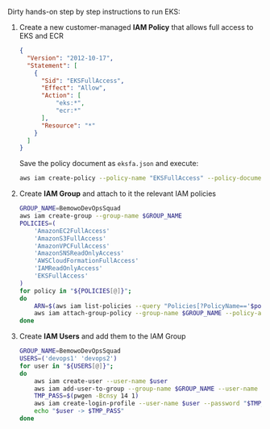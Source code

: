 Dirty hands-on step by step instructions to run EKS:

1. Create a new customer-managed **IAM Policy** that allows full access to EKS and ECR
    ```json
    {
      "Version": "2012-10-17",
      "Statement": [
        {
          "Sid": "EKSFullAccess",
          "Effect": "Allow",
          "Action": [
              "eks:*",
              "ecr:*"
          ],
          "Resource": "*"
        }
      ]
    }
    ```
    Save the policy document as `eksfa.json` and execute:
    ```bash
    aws iam create-policy --policy-name "EKSFullAccess" --policy-document file://eksfa.json
    ```
2. Create **IAM Group** and attach to it the relevant IAM policies
    ```bash
    GROUP_NAME=BemowoDevOpsSquad
    aws iam create-group --group-name $GROUP_NAME
    POLICIES=(
        'AmazonEC2FullAccess' 
        'AmazonS3FullAccess' 
        'AmazonVPCFullAccess' 
        'AmazonSNSReadOnlyAccess'
        'AWSCloudFormationFullAccess'
        'IAMReadOnlyAccess' 
        'EKSFullAccess'
    )
    for policy in "${POLICIES[@]}";
    do
        ARN=$(aws iam list-policies --query "Policies[?PolicyName=='$policy'].Arn" --output text)
        aws iam attach-group-policy --group-name $GROUP_NAME --policy-arn $ARN
    done
    ```
3. Create **IAM Users** and add them to the IAM Group
    ```bash
    GROUP_NAME=BemowoDevOpsSquad
    USERS=('devops1' 'devops2')
    for user in "${USERS[@]}";
    do
        aws iam create-user --user-name $user
        aws iam add-user-to-group --group-name $GROUP_NAME --user-name $user
        TMP_PASS=$(pwgen -Bcnsy 14 1)
        aws iam create-login-profile --user-name $user --password "$TMP_PASS" --password-reset-required
        echo "$user -> $TMP_PASS"
    done
    ```
